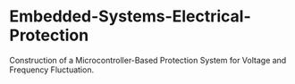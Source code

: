 # Embedded-Systems-Electrical-Protection
Construction of a Microcontroller-Based Protection System for Voltage and Frequency Fluctuation.
